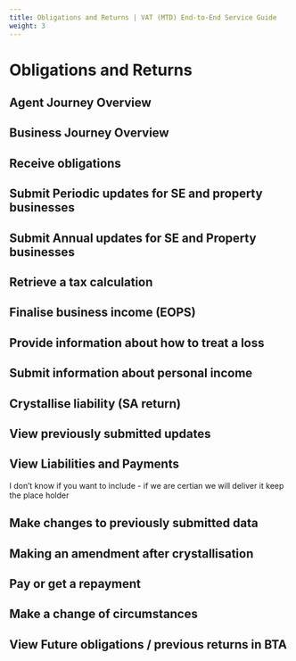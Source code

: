```yaml
---
title: Obligations and Returns | VAT (MTD) End-to-End Service Guide
weight: 3
---
```


<!--- Section owner: MTD Programme --->
# Obligations and Returns

## Agent Journey Overview

## Business Journey Overview

## Receive obligations

## Submit Periodic updates for SE and property businesses

## Submit Annual updates for SE and Property businesses

## Retrieve a tax calculation

## Finalise business income (EOPS)

## Provide information about how to treat a loss

## Submit information about personal income

## Crystallise liability (SA return)

## View previously submitted updates

## View Liabilities and Payments

 I don’t know if you want to include - if we are certian we will deliver it keep the place holder
 
## Make changes to previously submitted data

## Making an amendment after crystallisation

## Pay or get a repayment

## Make a change of circumstances

## View Future obligations / previous returns in BTA
